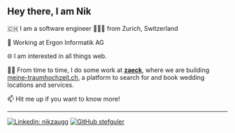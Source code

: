 ## Hey there, I am Nik

🇨🇭 I am a software engineer 👨🏼‍💻  from Zurich, Switzerland

💼 Working at Ergon Informatik AG

🌐 I am interested in all things web.

🧑‍💼 From time to time, I do some work at [**zaeck**](https://zaeck.ch/en), where we are building [meine-traumhochzeit.ch](https://meine-traumhochzeit.ch/), a platform to search for and book wedding locations and services.

📫 Hit me up if you want to know more!

---

[![Linkedin: nikzaugg](https://img.shields.io/badge/-nikzaugg-blue?style=flat-square&logo=Linkedin&logoColor=white&link=https://www.linkedin.com/in/nikzaugg/)](https://www.linkedin.com/in/nikzaugg/) [![GitHub stefguler](https://img.shields.io/github/followers/nikzaugg?label=follow%20me%21&style=social)](https://github.com/nikzaugg)
